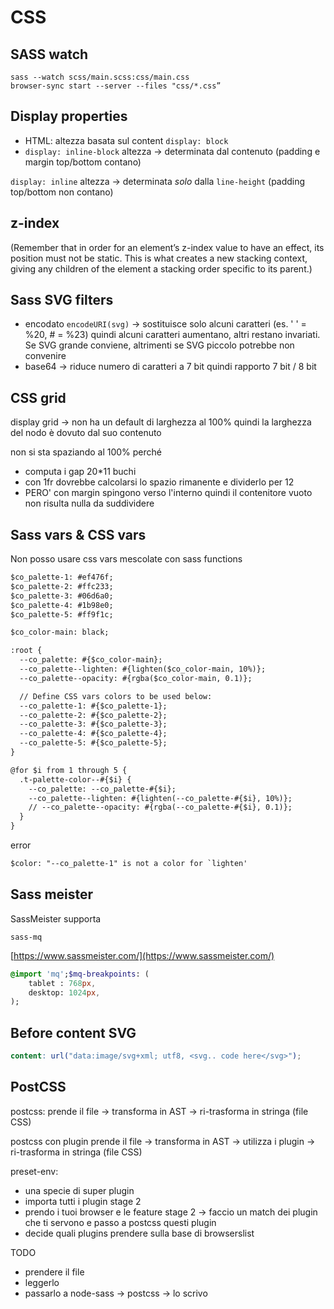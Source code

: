 # CSS
## SASS watch

```
sass --watch scss/main.scss:css/main.css
browser-sync start --server --files "css/*.css”
```

## Display properties

- HTML: altezza basata sul content `display: block`
- `display: inline-block` altezza → determinata dal contenuto (padding e margin top/bottom contano)

`display: inline` 
altezza → determinata *solo* dalla `line-height` (padding top/bottom non contano)

## z-index

(Remember that in order for an element’s z-index value to have an effect, its position must not be static. This is what creates a new stacking context, giving any children of the element a stacking order specific to its parent.)

## Sass SVG filters

- encodato `encodeURI(svg)` -> sostituisce solo alcuni caratteri (es. ' ' = %20, # = %23) quindi alcuni caratteri aumentano, altri restano invariati. Se SVG grande conviene, altrimenti se SVG piccolo potrebbe non convenire
- base64 -> riduce numero di caratteri a 7 bit quindi rapporto 7 bit / 8 bit

## CSS grid

<!-- TODO: blog -->

display grid → non ha un default di larghezza al 100% quindi la larghezza del nodo è dovuto dal suo contenuto

non si sta spaziando al 100% perché

- computa i gap 20*11 buchi
- con 1fr dovrebbe calcolarsi lo spazio rimanente e dividerlo per 12
- PERO' con margin spingono verso l'interno quindi il contenitore vuoto non risulta nulla da suddividere

## Sass vars & CSS vars

<!-- TODO: blog -->

Non posso usare css vars mescolate con sass functions

```html
$co_palette-1: #ef476f;
$co_palette-2: #ffc233;
$co_palette-3: #06d6a0;
$co_palette-4: #1b98e0;
$co_palette-5: #ff9f1c;

$co_color-main: black;

:root {
  --co_palette: #{$co_color-main};
  --co_palette--lighten: #{lighten($co_color-main, 10%)};
  --co_palette--opacity: #{rgba($co_color-main, 0.1)};

  // Define CSS vars colors to be used below:
  --co_palette-1: #{$co_palette-1};
  --co_palette-2: #{$co_palette-2};
  --co_palette-3: #{$co_palette-3};
  --co_palette-4: #{$co_palette-4};
  --co_palette-5: #{$co_palette-5};
}

@for $i from 1 through 5 {
  .t-palette-color--#{$i} {
    --co_palette: --co_palette-#{$i};
    --co_palette--lighten: #{lighten(--co_palette-#{$i}, 10%)};
    // --co_palette--opacity: #{rgba(--co_palette-#{$i}, 0.1)};
  }
}
```

error

```html
$color: "--co_palette-1" is not a color for `lighten'
```

## Sass meister

SassMeister supporta

```
sass-mq
```

[https://www.sassmeister.com/](https://www.sassmeister.com/)

```sass
@import 'mq';$mq-breakpoints: (
    tablet : 768px,
    desktop: 1024px,
);
```

## Before content SVG

```scss
content: url("data:image/svg+xml; utf8, <svg.. code here</svg>");
```

## PostCSS

postcss:
prende il file → transforma in AST → ri-trasforma in stringa (file CSS)

postcss con plugin
prende il file → transforma in AST → utilizza i plugin → ri-trasforma in stringa (file CSS)

preset-env:
- una specie di super plugin
- importa tutti i plugin stage 2
- prendo i tuoi browser e le feature stage 2 → faccio un match dei plugin che ti servono e passo a postcss questi plugin
- decide quali plugins prendere sulla base di browserslist

TODO
- prendere il file
- leggerlo
- passarlo a node-sass → postcss → lo scrivo
